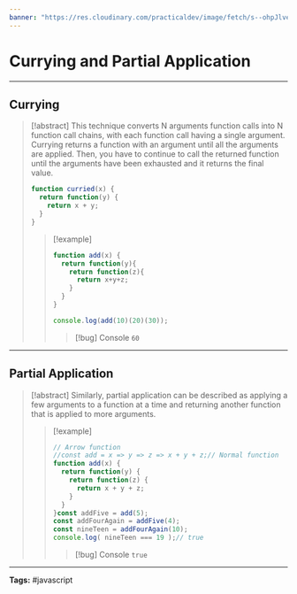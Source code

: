 ```yaml
---
banner: "https://res.cloudinary.com/practicaldev/image/fetch/s--ohpJlve1--/c_imagga_scale,f_auto,fl_progressive,h_420,q_auto,w_1000/https://res.cloudinary.com/drquzbncy/image/upload/v1586605549/javascript_banner_sxve2l.jpg"
---
```

# Currying and Partial Application
<hr> 

## Currying
> [!abstract]
> This technique converts N arguments function calls into N function call chains, with each function call having a single argument. Currying returns a function with an argument until all the arguments are applied. Then, you have to continue to call the returned function until the arguments have been exhausted and it returns the final value.
> ```js
> function curried(x) {
>   return function(y) {
>     return x + y;
>   }
> }
> ```
> 
> > [!example]
> > 
> > ```js
> > function add(x) {
> >   return function(y){
> >     return function(z){
> >       return x+y+z;
> >     }
> >   }
> > }
> > 
> > console.log(add(10)(20)(30));
> > ```
> > 
> > > [!bug] Console
> > > <code>60</code>
> > 
> 

<hr>

## Partial Application 
> [!abstract]
> Similarly, partial application can be described as applying a few arguments to a function at a time and returning another function that is applied to more arguments.
> 
> > [!example]
> > 
> > ```js
> > // Arrow function  
> > //const add = x => y => z => x + y + z;// Normal function  
> > function add(x) {  
> >   return function(y) {  
> >     return function(z) {  
> >       return x + y + z;  
> >     }  
> >   }  
> > }const addFive = add(5);  
> > const addFourAgain = addFive(4);  
> > const nineTeen = addFourAgain(10);  
> > console.log( nineTeen === 19 );// true
> > ```
> > 
> > > [!bug] Console
> > > <code>true</code>
> > 
> 


<hr>
<b>Tags:</b> #javascript 